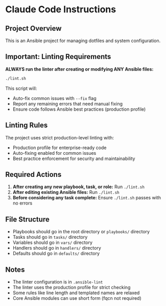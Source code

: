 # Claude Code Instructions

## Project Overview
This is an Ansible project for managing dotfiles and system configuration.

## Important: Linting Requirements

**ALWAYS run the linter after creating or modifying ANY Ansible files:**

```bash
./lint.sh
```

This script will:
- Auto-fix common issues with `--fix` flag
- Report any remaining errors that need manual fixing
- Ensure code follows Ansible best practices (production profile)

## Linting Rules

The project uses strict production-level linting with:
- Production profile for enterprise-ready code
- Auto-fixing enabled for common issues
- Best practice enforcement for security and maintainability

## Required Actions

1. **After creating any new playbook, task, or role:** Run `./lint.sh`
2. **After editing existing Ansible files:** Run `./lint.sh`
3. **Before considering any task complete:** Ensure `./lint.sh` passes with no errors

## File Structure

- Playbooks should go in the root directory or `playbooks/` directory
- Tasks should go in `tasks/` directory
- Variables should go in `vars/` directory
- Handlers should go in `handlers/` directory
- Defaults should go in `defaults/` directory

## Notes

- The linter configuration is in `.ansible-lint`
- The linter uses the production profile for strict checking
- Some rules like line length and templated names are relaxed
- Core Ansible modules can use short form (fqcn not required)